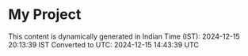 # My Project

This content is dynamically generated in Indian Time (IST): 2024-12-15 20:13:39 IST
Converted to UTC: 2024-12-15 14:43:39 UTC
